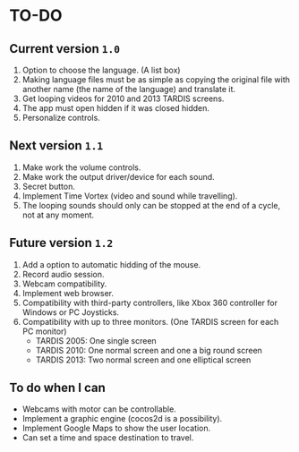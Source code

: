 # TO-DO

## Current version `1.0`
1. Option to choose the language. (A list box)
2. Making language files must be as simple as copying the original file with another name (the name of the language) and translate it.
3. Get looping videos for 2010 and 2013 TARDIS screens.
4. The app must open hidden if it was closed hidden.
5. Personalize controls.

## Next version `1.1`
1. Make work the volume controls.
2. Make work the output driver/device for each sound.
4. Secret button.
5. Implement Time Vortex (video and sound while travelling).
6. The looping sounds should only can be stopped at the end of a cycle, not at any moment.

## Future version `1.2`
1. Add a option to automatic hidding of the mouse.
2. Record audio session.
3. Webcam compatibility.
4. Implement web browser.
5. Compatibility with third-party controllers, like Xbox 360 controller for Windows or PC Joysticks.
6. Compatibility with up to three monitors. (One TARDIS screen for each PC monitor)
	- TARDIS 2005: One single screen
	- TARDIS 2010: One normal screen and one a big round screen
	- TARDIS 2013: Two normal screen and one elliptical screen
	
## To do when I can
- Webcams with motor can be controllable.
- Implement a graphic engine (cocos2d is a possibility).
- Implement Google Maps to show the user location.
- Can set a time and space destination to travel.


